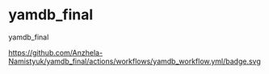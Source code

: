 # yamdb_final
yamdb_final

https://github.com/Anzhela-Namistyuk/yamdb_final/actions/workflows/yamdb_workflow.yml/badge.svg